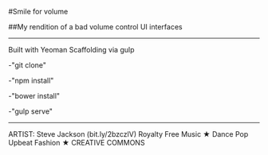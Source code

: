 #Smile for volume

##My rendition of a bad volume control UI interfaces

---

Built with Yeoman Scaffolding via gulp

-"git clone"

-"npm install"

-"bower install"

-"gulp serve"

---

ARTIST: Steve Jackson (bit.ly/2bzczlV)
Royalty Free Music ★ Dance Pop Upbeat Fashion ★ CREATIVE COMMONS
